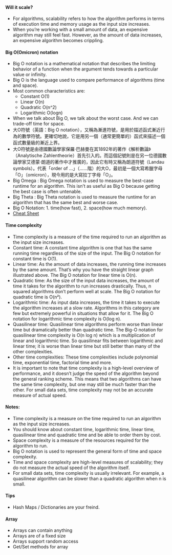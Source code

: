 #### Will it scale?
- For algorithms, scalability refers to how the algorithm performs in terms of execution time and memory usage as the input size increases.
- When you’re working with a small amount of data, an expensive algorithm may still feel fast. However, as the amount of data increases, an expensive algorithm becomes crippling. 


#### Big O(Omicron) notation 
- Big O notation is a mathematical notation that describes the limiting behavior of a function when the argument tends towards a particular value or infinity.
- Big O is the language used to compare performance of algorithms (time and space).
- Most common characteristics are:
  -  Constant O(1)
  -  Linear O(n)
  -  Quadratic O(n^2)
  -  Logarithmic O(logn)
- When we talk about Big O, we talk about the worst case. And we can trade-off time for space. 
- 大O符號（英語：Big O notation），又稱為漸進符號，是用於描述函式漸近行為的數學符號。更確切地說，它是用另一個（通常更簡單的）函式來描述一個函式數量級的漸近上界。
- 大O符號是由德國數論學家保羅·巴赫曼在其1892年的著作《解析數論》（Analytische Zahlentheorie）首先引入的。而這個記號則是在另一位德國數論學家艾德蒙·朗道的著作中才推廣的，因此它有時又稱為朗道符號（Landau symbols）。代表「order of ...」（……階）的大O，最初是一個大寫希臘字母「Ο」（omicron），現今用的是大寫拉丁字母「O」。
- Big Omega : Big Omega notation is used to measure the best-case runtime for an algorithm. This isn’t as useful as Big O because getting the best case is often untenable.
- Big Theta : Big Theta notation is used to measure the runtime for an algorithm that has the same best and worse case.
- Big O Notation: 1. time(how fast), 2. space(how much memory).
- [Cheat Sheet](https://www.bigocheatsheet.com)


#### Time complexity
- Time complexity is a measure of the time required to run an algorithm as the input size increases.
- Constant time: A constant time algorithm is one that has the same running time regardless of the size of the input. The Big O notation for constant time is O(1).
- Linear time: As the amount of data increases, the running time increases by the same amount. That’s why you have the straight linear graph illustrated above. The Big O notation for linear time is O(n).
- Quadratic time: As the size of the input data increases, the amount of time it takes for the algorithm to run increases drastically. Thus, n squared algorithms don’t perform well at scale. The Big O notation for quadratic time is O(n²).
- Logarithmic time: As input data increases, the time it takes to execute the algorithm increases at a slow rate. Algorithms in this category are few but extremely powerful in situations that allow for it. The Big O notation for logarithmic time complexity is O(log n).
- Quasilinear time: Quasilinear time algorithms perform worse than linear time but dramatically better than quadratic time. The Big-O notation for quasilinear time complexity is O(n log n) which is a multiplication of linear and logarithmic time. So quasilinear fits between logarithmic and linear time; it is worse than linear time but still better than many of the other complexities.
- Other time complexities: These time complexities include polynomial time, exponential time, factorial time and more.
- It is important to note that time complexity is a high-level overview of performance, and it doesn’t judge the speed of the algorithm beyond the general ranking scheme. This means that two algorithms can have the same time complexity, but one may still be much faster than the other. For small data sets, time complexity may not be an accurate measure of actual speed.

#### Notes: 
- Time complexity is a measure on the time required to run an algorithm as the input size increases.
- You should know about constant time, logarithmic time, linear time, quasilinear time and quadratic time and be able to order them by cost.
- Space complexity is a measure of the resources required for the algorithm to run.
- Big O notation is used to represent the general form of time and space complexity.
- Time and space complexity are high-level measures of scalability; they do not measure the actual speed of the algorithm itself.
- For small data sets, time complexity is usually irrelevant. For example, a quasilinear algorithm can be slower than a quadratic algorithm when n is small.

#### Tips
- Hash Maps / Dictionaries are your freind.

#### Array
- Arrays can contain anything
- Arrays are of a fixed size
- Arrays support random access
- Get/Set methods for array
